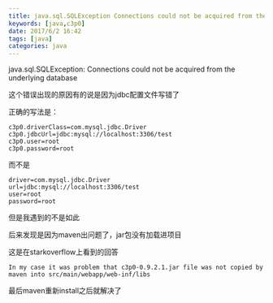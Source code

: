 ```yaml
---
title: java.sql.SQLException Connections could not be acquired from the underlying database
keywords: [java,c3p0]
date: 2017/6/2 16:42
tags: [java]
categories: java
---
```

java.sql.SQLException: Connections could not be acquired from the underlying database

这个错误出现的原因有的说是因为jdbc配置文件写错了

正确的写法是：
```
c3p0.driverClass=com.mysql.jdbc.Driver
c3p0.jdbcUrl=jdbc:mysql://localhost:3306/test
c3p0.user=root
c3p0.password=root
```
而不是
```
driver=com.mysql.jdbc.Driver
url=jdbc:mysql://localhost:3306/test
user=root
password=root
```

但是我遇到的不是如此

后来发现是因为maven出问题了，jar包没有加载进项目

这是在starkoverflow上看到的回答
```
In my case it was problem that c3p0-0.9.2.1.jar file was not copied by maven into src/main/webapp/web-inf/libs
```
最后maven重新install之后就解决了